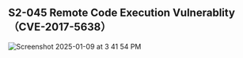 ## S2-045 Remote Code Execution Vulnerablity（CVE-2017-5638）

![Screenshot 2025-01-09 at 3 41 54 PM](https://github.com/user-attachments/assets/db0a319f-184f-43e9-8203-a894eb1279e9)
